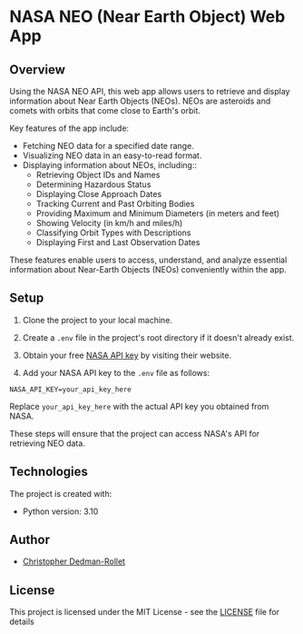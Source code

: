 # NASA NEO (Near Earth Object) Web App

## Overview

Using the NASA NEO API, this web app allows users to retrieve and display information about Near Earth Objects (NEOs). NEOs are asteroids and comets with orbits that come close to Earth's orbit.

Key features of the app include:

- Fetching NEO data for a specified date range.
- Visualizing NEO data in an easy-to-read format.
- Displaying information about NEOs, including::
  - Retrieving Object IDs and Names
  - Determining Hazardous Status
  - Displaying Close Approach Dates
  - Tracking Current and Past Orbiting Bodies
  - Providing Maximum and Minimum Diameters (in meters and feet)
  - Showing Velocity (in km/h and miles/h)
  - Classifying Orbit Types with Descriptions
  - Displaying First and Last Observation Dates

These features enable users to access, understand, and analyze essential information about Near-Earth Objects (NEOs) conveniently within the app.

## Setup
1. Clone the project to your local machine.

2. Create a `.env` file in the project's root directory if it doesn't already exist.

3. Obtain your free [NASA API key](https://api.nasa.gov/) by visiting their website.

4. Add your NASA API key to the `.env` file as follows:
```
NASA_API_KEY=your_api_key_here
```
Replace `your_api_key_here` with the actual API key you obtained from NASA.

These steps will ensure that the project can access NASA's API for retrieving NEO data.

## Technologies
The project is created with:
* Python version: 3.10

## Author
   * [Christopher Dedman-Rollet](https://twitter.com/DedmanRollet)
   
## License
This project is licensed under the MIT License - see the [LICENSE](/LICENSE) file for details
